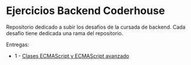 # Ejercicios Backend Coderhouse

Repositorio dedicado a subir los desafios de la cursada de backend. Cada desafio tiene dedicada una rama del repositorio.

Entregas:

- 1 - [Clases ECMAScript y ECMAScript avanzado](https://github.com/moradelboca/backend/tree/desafio1)